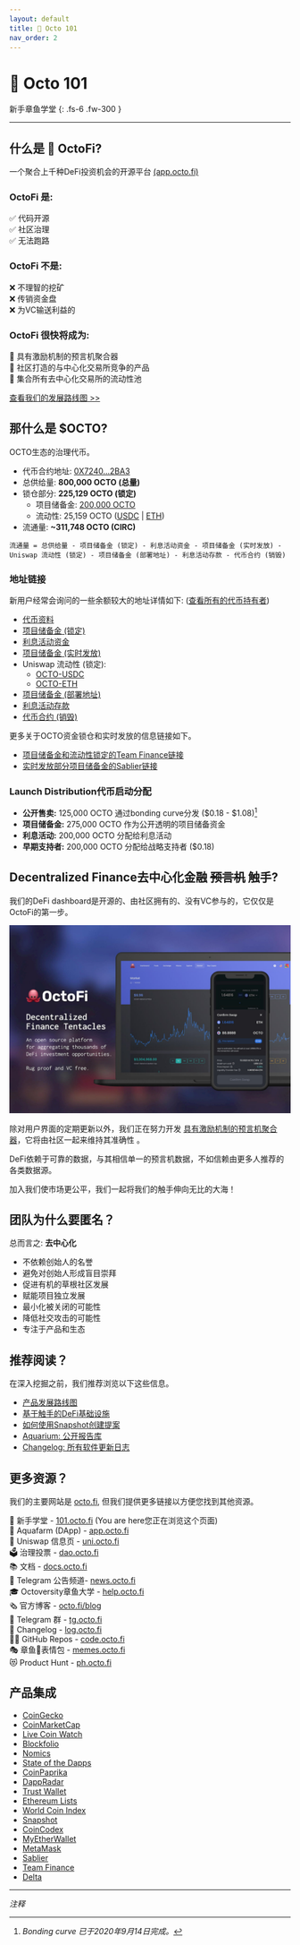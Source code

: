 ```yaml
---
layout: default
title: 👋 Octo 101
nav_order: 2
---
```


# 👋 Octo 101

新手章鱼学堂
{: .fs-6 .fw-300 }

---

## 什么是 🐙 OctoFi?

一个聚合上千种DeFi投资机会的开源平台 [(app.octo.fi)](https://app.octo.fi) 

### OctoFi **是**:

✅ 代码开源<br>
✅ 社区治理<br>
✅ 无法跑路

### OctoFi **不是**:

❌ 不理智的挖矿<br>
❌ 传销资金盘<br>
❌ 为VC输送利益的

### OctoFi **很快将成为**:

🚧 具有激励机制的预言机聚合器<br>
🚧 社区打造的与中心化交易所竞争的产品<br>
🚧 集合所有去中心化交易所的流动性池

[查看我们的发展路线图 >>](/docs/roadmap)

## 那什么是 $OCTO?

OCTO生态的治理代币。

<script defer src="https://www.livecoinwatch.com/static/lcw-widget.js"></script> <div class="livecoinwatch-widget-6" lcw-coin="OCTO" lcw-base="USD" lcw-period="d" lcw-color-tx="#27262b" lcw-color-bg="#f5f6fa" lcw-border-w="1" ></div>

- 代币合约地址: [0X7240...2BA3](https://etherscan.io/token/0x7240ac91f01233baaf8b064248e80feaa5912ba3)
- 总供给量: **800,000 OCTO (总量)**
- 锁仓部分: **225,129 OCTO (锁定)**
	- 项目储备金: [200,000 OCTO](https://etherscan.io/token/0x7240ac91f01233baaf8b064248e80feaa5912ba3?a=0xdbf72370021babafbceb05ab10f99ad275c6220a)
	- 流动性: 25,159 OCTO ([USDC](https://etherscan.io/token/0x7240ac91f01233baaf8b064248e80feaa5912ba3?a=0x1b87fde6af5396165fdadf7f532784622a824abf) \| [ETH](https://etherscan.io/token/0x7240ac91f01233baaf8b064248e80feaa5912ba3?a=0xd7cfbcadaaf6475321cfcf3884f15a93400be658))
- 流通量: **~311,748 OCTO (CIRC)**

`流通量 = 总供给量 - 项目储备金 (锁定) - 利息活动资金 - 项目储备金 (实时发放) - Uniswap 流动性 (锁定) - 项目储备金 (部署地址) - 利息活动存款 - 代币合约 (销毁)`

### 地址链接

新用户经常会询问的一些余额较大的地址详情如下: ([查看所有的代币持有者](https://etherscan.io/token/0x7240ac91f01233baaf8b064248e80feaa5912ba3#balances)) 

- [代币资料](https://etherscan.io/token/0x7240ac91f01233baaf8b064248e80feaa5912ba3)
- [项目储备金 (锁定)](https://etherscan.io/token/0x7240ac91f01233baaf8b064248e80feaa5912ba3?a=0xdbf72370021babafbceb05ab10f99ad275c6220a)
- [利息活动资金](https://etherscan.io/token/0x7240ac91f01233baaf8b064248e80feaa5912ba3?a=0xb51d93791e19d8cf1fdf1851aa97e7695a9135c0)
- [项目储备金 (实时发放)](https://etherscan.io/token/0x7240ac91f01233baaf8b064248e80feaa5912ba3?a=0xa4fc358455febe425536fd1878be67ffdbdec59a)
- Uniswap 流动性 (锁定): 
	- [OCTO-USDC](https://etherscan.io/token/0x7240ac91f01233baaf8b064248e80feaa5912ba3?a=0x1b87fde6af5396165fdadf7f532784622a824abf)
	- [OCTO-ETH](https://etherscan.io/token/0x7240ac91f01233baaf8b064248e80feaa5912ba3?a=0xd7cfbcadaaf6475321cfcf3884f15a93400be658)
- [项目储备金 (部署地址)](https://etherscan.io/token/0x7240ac91f01233baaf8b064248e80feaa5912ba3?a=0xd06777d9b02f677214073cc3c5338904cba7894a)
- [利息活动存款](https://etherscan.io/token/0x7240ac91f01233baaf8b064248e80feaa5912ba3?a=0x0a4e9f69f5b2e1e661da9ed98956f928200ea4ba)
- [代币合约 (销毁)](https://etherscan.io/token/0x7240ac91f01233baaf8b064248e80feaa5912ba3?a=0x7240ac91f01233baaf8b064248e80feaa5912ba3)

更多关于OCTO资金锁仓和实时发放的信息链接如下。

- [项目储备金和流动性锁定的Team Finance链接](https://team.finance/view-coin/0x7240aC91f01233BaAf8b064248E80feaA5912BA3?name=Octo.fi&symbol=OCTO)
- [实时发放部分项目储备金的Sablier链接](https://app.sablier.finance/stream/867)

### Launch Distribution代币启动分配

- **公开售卖:** 125,000 OCTO 通过bonding curve分发 ($0.18 - $1.08)[^1]
- **项目储备金:** 275,000 OCTO 作为公开透明的项目储备资金
- **利息活动:** 200,000 OCTO 分配给利息活动
- **早期支持者:** 200,000 OCTO 分配给战略支持者 ($0.18)

## Decentralized Finance去中心化金融 <s>预言机</s> 触手?

我们的DeFi dashboard是开源的、由社区拥有的、没有VC参与的，它仅仅是OctoFi的第一步。

![](/assets/images/aquafarm.jpg)

除对用户界面的定期更新以外，我们正在努力开发 [具有激励机制的预言机聚合器](/docs/tentacles)，它将由社区一起来维持其准确性 。

DeFi依赖于可靠的数据，与其相信单一的预言机数据，不如信赖由更多人推荐的各类数据源。

加入我们使市场更公平，我们一起将我们的触手伸向无比的大海！

## 团队为什么要匿名？

总而言之: **去中心化**

- 不依赖创始人的名誉
- 避免对创始人形成盲目崇拜
- 促进有机的草根社区发展
- 赋能项目独立发展
- 最小化被关闭的可能性
- 降低社交攻击的可能性
- 专注于产品和生态

## 推荐阅读？

在深入挖掘之前，我们推荐浏览以下这些信息。

- [产品发展路线图](https://octo.fi/blog/dev-roadmap)
- [基于触手的DeFi基础设施](https://octo.fi/blog/defi-infra)
- [如何使用Snapshot创建提案](https://octo.fi/blog/snapshot-tutorial)
- [Aquarium: 公开报告库](https://docs.octo.fi/docs/aquarium/)
- [Changelog: 所有软件更新日志](https://docs.octo.fi/docs/changelog/)

## 更多资源？

我们的主要网站是 [octo.fi](https://octo.fi), 但我们提供更多链接以方便您找到其他资源。

👋 新手学堂 - [101.octo.fi](https://octo.fi) (You are here您正在浏览这个页面)<br>
🐙 Aquafarm (DApp) - [app.octo.fi](https://app.octo.fi)<br>
🦄 Uniswap 信息页 - [uni.octo.fi](https://uni.octo.fi)<br>
🗳 治理投票 - [dao.octo.fi](https://dao.octo.fi)<br>
📚 文档 - [docs.octo.fi](https://docs.octo.fi)<br>
📰 Telegram 公告频道- [news.octo.fi](https://news.octo.fi)<br>
🎓 Octoversity章鱼大学 - [help.octo.fi](https://help.octo.fi)<br>
🗞 官方博客 - [octo.fi/blog](https://octo.fi/blog)<br>
💬 Telegram 群 - [tg.octo.fi](https://tg.octo.fi)<br>
📒 Changelog - [log.octo.fi](https://log.octo.fi)<br>
👩‍💻 GitHub Repos - [code.octo.fi](https://code.octo.fi)<br>
🎭 章鱼🐙表情包 - [memes.octo.fi](https://memes.octo.fi)<br>
😻 Product Hunt - [ph.octo.fi](https://ph.octo.fi)

## 产品集成

- [CoinGecko](https://www.coingecko.com/coins/octofi)
- [CoinMarketCap](https://coinmarketcap.com/currencies/octofi/)
- [Live Coin Watch](https://www.livecoinwatch.com/price/OctoFi-OCTO)
- [Blockfolio](https://blockfolio.com/coin/OCTO)
- [Nomics](https://nomics.com/assets/octo-octofi)
- [State of the Dapps](https://www.stateofthedapps.com/dapps/octofi)
- [CoinPaprika](https://coinpaprika.com/coin/octo-octofi/)
- [DappRadar](https://dappradar.com/ethereum/defi/octofi)
- [Trust Wallet](https://github.com/trustwallet/assets/pull/4068)
- [Ethereum Lists](https://github.com/ethereum-lists/tokens/pull/409)
- [World Coin Index](https://www.worldcoinindex.com/coin/octofi)
- [Snapshot](https://snapshot.page/#/octofi)
- [CoinCodex](https://coincodex.com/crypto/octofi/)
- [MyEtherWallet](https://github.com/MyEtherWallet/ethereum-lists/pull/1604)
- [MetaMask](https://github.com/MetaMask/eth-contract-metadata/pull/566)
- [Sablier](https://app.sablier.finance/stream/867)
- [Team Finance](https://team.finance/view-coin/0x7240aC91f01233BaAf8b064248E80feaA5912BA3?name=Octo.fi&symbol=OCTO)
- [Delta](https://delta.app/en/crypto/octo*/octofi)

---

*注释*

[^1]: *Bonding curve 已于2020年9月14日完成。*
